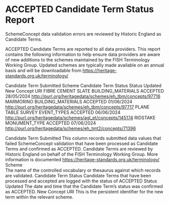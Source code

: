 # ACCEPTED Candidate Term Status Report 
SchemeConcept data validation errors are reviewed by Historic England as Candidate Terms. 

ACCEPTED Candidate Terms are reported <specify frequency> to all data providers. This report contains the following information to help ensure data providers are aware of new additions to the schemes maintained by the FISH Terminology Working Group. Updated schemes are typically made available on an annual basis and will be downloadable from https://heritage-standards.org.uk/terminology/ 

Candidate Term Submitted	Scheme	Candidate Term Status	Status Updated	New Concept URI
FIBRE CEMENT SLATE	BUILDING_MATERIALS	ACCEPTED	28/05/2024	http://purl.org/heritagedata/schemes/eh_tbm/concepts/97716
MARMORINO	BUILDING_MATERIALS	ACCEPTED	01/06/2024	http://purl.org/heritagedata/schemes/eh_tbm/concepts/97717
PLANE TABLE SURVEY	EVENT_TYPES	ACCEPTED	06/06/2024	http://purl.org/heritagedata/schemes/agl_et/concepts/145174
RIDSTAKE	MONUMENT_TYPE	ACCEPTED	07/06/2024	http://purl.org/heritagedata/schemes/eh_tmt2/concepts/71396

Candidate Term Submitted
This column records submitted data values that failed SchemeConcept validation that have been processed as Candidate Terms and confirmed as ACCEPTED. Candidate Terms are reviewed by Historic England on behalf of the FISH Terminology Working Group. More information is documented https://heritage-standards.org.uk/terminology/
Scheme	
The name of the controlled vocabulary or thesaurus against which records are validated. 
Candidate Term Status
Candidate Terms that have been processed and accepted are logged with the status of ACCEPTED
Status Updated
The date and time that the Candidate Term’s status was confirmed as ACCEPTED. 
New Concept URI
This is the persistent identifier for the new term within the relevant scheme.
